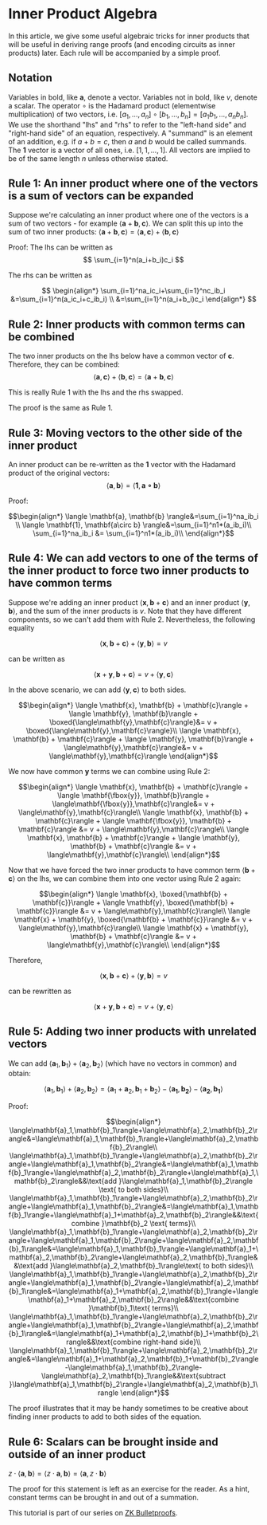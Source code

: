 # Inner Product Algebra

In this article, we give some useful algebraic tricks for inner products that will be useful in deriving range proofs (and encoding circuits as inner products) later. Each rule will be accompanied by a simple proof.

## Notation
Variables in bold, like $\mathbf{a}$, denote a vector. Variables not in bold, like $v$, denote a scalar. The operator $\circ$ is the Hadamard product (elementwise multiplication) of two vectors, i.e. $[a_1, \dots, a_n]\circ[b_1, \dots, b_n] = [a_1b_1, \dots, a_nb_n]$. We use the shorthand "lhs" and "rhs" to refer to the "left-hand side" and "right-hand side" of an equation, respectively. A "summand" is an element of an addition, e.g. if $a + b = c$, then $a$ and $b$ would be called summands. The $\mathbf{1}$ vector is a vector of all ones, i.e. $[1, 1, \dots, 1]$. All vectors are implied to be of the same length $n$ unless otherwise stated.

## Rule 1: An inner product where one of the vectors is a sum of vectors can be expanded
Suppose we're calculating an inner product where one of the vectors is a sum of two vectors - for example $\langle\mathbf{a} + \mathbf{b}, \mathbf{c}\rangle$. We can split this up into the sum of two inner products:
$\langle \mathbf{a} + \mathbf{b}, \mathbf{c} \rangle = \langle \mathbf{a}, \mathbf{c}\rangle + \langle \mathbf{b}, \mathbf{c} \rangle$

Proof:
The lhs can be written as
$$
\sum_{i=1}^n(a_i+b_i)c_i
$$

The rhs can be written as

$$
\begin{align*}
\sum_{i=1}^na_ic_i+\sum_{i=1}^nc_ib_i &=\sum_{i=1}^n(a_ic_i+c_ib_i) \\
&=\sum_{i=1}^n(a_i+b_i)c_i
\end{align*}
$$

## Rule 2: Inner products with common terms can be combined
The two inner products on the lhs below have a common vector of $\mathbf{c}$. Therefore, they can be combined:
$$\langle \mathbf{a}, \mathbf{c}\rangle + \langle \mathbf{b}, \mathbf{c} \rangle = \langle \mathbf{a} + \mathbf{b}, \mathbf{c} \rangle$$

This is really Rule 1 with the lhs and the rhs swapped.

The proof is the same as Rule 1.

## Rule 3: Moving vectors to the other side of the inner product
An inner product can be re-written as the $\mathbf{1}$ vector with the Hadamard product of the original vectors:
$$\langle \mathbf{a}, \mathbf{b} \rangle= \langle \mathbf{1}, \mathbf{a\circ b} \rangle$$

Proof:

$$\begin{align*}
\langle \mathbf{a}, \mathbf{b} \rangle&=\sum_{i=1}^na_ib_i \\
\langle \mathbf{1}, \mathbf{a\circ b} \rangle&=\sum_{i=1}^n1*(a_ib_i)\\
\sum_{i=1}^na_ib_i &= \sum_{i=1}^n1*(a_ib_i)\\
\end{align*}$$

## Rule 4: We can add vectors to one of the terms of the inner product to force two inner products to have common terms

Suppose we're adding an inner product $\langle\mathbf{x}, \mathbf{b}+\mathbf{c}\rangle$ and an inner product $\langle\mathbf{y}, \mathbf{b}\rangle$, and the sum of the inner products is $v$. Note that they have different components, so we can't add them with Rule 2. Nevertheless, the following equality

$$\langle \mathbf{x}, \mathbf{b} + \mathbf{c}\rangle + \langle \mathbf{y}, \mathbf{b}\rangle = v$$

can be written as

$$\langle \mathbf{x} + \mathbf{y}, \mathbf{b} + \mathbf{c}\rangle = v + \langle\mathbf{y},\mathbf{c}\rangle$$

In the above scenario, we can add $\langle\mathbf{y},\mathbf{c}\rangle$ to both sides.

$$\begin{align*}
\langle \mathbf{x}, \mathbf{b} + \mathbf{c}\rangle + \langle \mathbf{y}, \mathbf{b}\rangle + \boxed{\langle\mathbf{y},\mathbf{c}\rangle}&= v + \boxed{\langle\mathbf{y},\mathbf{c}\rangle}\\
\langle \mathbf{x}, \mathbf{b} + \mathbf{c}\rangle + \langle \mathbf{y}, \mathbf{b}\rangle + \langle\mathbf{y},\mathbf{c}\rangle&= v + \langle\mathbf{y},\mathbf{c}\rangle
\end{align*}$$

We now have common $\mathbf{y}$ terms we can combine using Rule 2:

$$\begin{align*}
\langle \mathbf{x}, \mathbf{b} + \mathbf{c}\rangle + \langle \mathbf{\fbox{y}}, \mathbf{b}\rangle + \langle\mathbf{\fbox{y}},\mathbf{c}\rangle&= v + \langle\mathbf{y},\mathbf{c}\rangle\\
\langle \mathbf{x}, \mathbf{b} + \mathbf{c}\rangle + \langle \mathbf{\fbox{y}}, \mathbf{b} + \mathbf{c}\rangle &= v + \langle\mathbf{y},\mathbf{c}\rangle\\
\langle \mathbf{x}, \mathbf{b} + \mathbf{c}\rangle + \langle \mathbf{y}, \mathbf{b} + \mathbf{c}\rangle &= v + \langle\mathbf{y},\mathbf{c}\rangle\\
\end{align*}$$

Now that we have forced the two inner products to have common term $\langle \mathbf{b} + \mathbf{c} \rangle$ on the lhs, we can combine them into one vector using Rule 2 again:

$$\begin{align*}
\langle \mathbf{x}, \boxed{\mathbf{b} + \mathbf{c}}\rangle + \langle \mathbf{y}, \boxed{\mathbf{b} + \mathbf{c}}\rangle &= v + \langle\mathbf{y},\mathbf{c}\rangle\\
\langle \mathbf{x} + \mathbf{y}, \boxed{\mathbf{b} + \mathbf{c}}\rangle &= v + \langle\mathbf{y},\mathbf{c}\rangle\\
\langle \mathbf{x} + \mathbf{y}, \mathbf{b} + \mathbf{c}\rangle &= v + \langle\mathbf{y},\mathbf{c}\rangle\\
\end{align*}$$

Therefore,

$$\langle \mathbf{x}, \mathbf{b} + \mathbf{c}\rangle + \langle \mathbf{y}, \mathbf{b}\rangle = v$$

can be rewritten as 

$$\langle \mathbf{x} + \mathbf{y}, \mathbf{b} + \mathbf{c}\rangle = v + \langle\mathbf{y},\mathbf{c}\rangle$$

## Rule 5: Adding two inner products with unrelated vectors
We can add $\langle\mathbf{a}_1,\mathbf{b}_1\rangle+\langle\mathbf{a}_2,\mathbf{b}_2\rangle$ (which have no vectors in common) and obtain:

$$\langle\mathbf{a}_1,\mathbf{b}_1\rangle+\langle\mathbf{a}_2,\mathbf{b}_2\rangle=\langle\mathbf{a}_1+\mathbf{a}_2,\mathbf{b}_1+\mathbf{b}_2\rangle-\langle\mathbf{a_1},\mathbf{b_2}\rangle-\langle\mathbf{a_2},\mathbf{b_1}\rangle$$

Proof:

$$\begin{align*}
\langle\mathbf{a}_1,\mathbf{b}_1\rangle+\langle\mathbf{a}_2,\mathbf{b}_2\rangle&=\langle\mathbf{a}_1,\mathbf{b}_1\rangle+\langle\mathbf{a}_2,\mathbf{b}_2\rangle\\
\langle\mathbf{a}_1,\mathbf{b}_1\rangle+\langle\mathbf{a}_2,\mathbf{b}_2\rangle+\langle\mathbf{a}_1,\mathbf{b}_2\rangle&=\langle\mathbf{a}_1,\mathbf{b}_1\rangle+\langle\mathbf{a}_2,\mathbf{b}_2\rangle+\langle\mathbf{a}_1,\mathbf{b}_2\rangle&&\text{add }\langle\mathbf{a}_1,\mathbf{b}_2\rangle \text{ to both sides}\\
\langle\mathbf{a}_1,\mathbf{b}_1\rangle+\langle\mathbf{a}_2,\mathbf{b}_2\rangle+\langle\mathbf{a}_1,\mathbf{b}_2\rangle&=\langle\mathbf{a}_1,\mathbf{b}_1\rangle+\langle\mathbf{a}_1+\mathbf{a}_2,\mathbf{b}_2\rangle&&\text{combine }\mathbf{b}_2 \text{ terms}\\
\langle\mathbf{a}_1,\mathbf{b}_1\rangle+\langle\mathbf{a}_2,\mathbf{b}_2\rangle+\langle\mathbf{a}_1,\mathbf{b}_2\rangle+\langle\mathbf{a}_2,\mathbf{b}_1\rangle&=\langle\mathbf{a}_1,\mathbf{b}_1\rangle+\langle\mathbf{a}_1+\mathbf{a}_2,\mathbf{b}_2\rangle+\langle\mathbf{a}_2,\mathbf{b}_1\rangle&&\text{add }\langle\mathbf{a}_2,\mathbf{b}_1\rangle\text{ to both sides}\\
\langle\mathbf{a}_1,\mathbf{b}_1\rangle+\langle\mathbf{a}_2,\mathbf{b}_2\rangle+\langle\mathbf{a}_1,\mathbf{b}_2\rangle+\langle\mathbf{a}_2,\mathbf{b}_1\rangle&=\langle\mathbf{a}_1+\mathbf{a}_2,\mathbf{b}_1\rangle+\langle\mathbf{a}_1+\mathbf{a}_2,\mathbf{b}_2\rangle&&\text{combine }\mathbf{b}_1\text{ terms}\\
\langle\mathbf{a}_1,\mathbf{b}_1\rangle+\langle\mathbf{a}_2,\mathbf{b}_2\rangle+\langle\mathbf{a}_1,\mathbf{b}_2\rangle+\langle\mathbf{a}_2,\mathbf{b}_1\rangle&=\langle\mathbf{a}_1+\mathbf{a}_2,\mathbf{b}_1+\mathbf{b}_2\rangle&&\text{combine right-hand side}\\
\langle\mathbf{a}_1,\mathbf{b}_1\rangle+\langle\mathbf{a}_2,\mathbf{b}_2\rangle&=\langle\mathbf{a}_1+\mathbf{a}_2,\mathbf{b}_1+\mathbf{b}_2\rangle-\langle\mathbf{a}_1,\mathbf{b}_2\rangle-\langle\mathbf{a}_2,\mathbf{b}_1\rangle&&\text{subtract }\langle\mathbf{a}_1,\mathbf{b}_2\rangle+\langle\mathbf{a}_2,\mathbf{b}_1\rangle
\end{align*}$$

The proof illustrates that it may be handy sometimes to be creative about finding inner products to add to both sides of the equation.

## Rule 6: Scalars can be brought inside and outside of an inner product
$z\cdot\langle\mathbf{a},\mathbf{b}\rangle = \langle z\cdot\mathbf{a},\mathbf{b}\rangle = \langle\mathbf{a},z\cdot\mathbf{b}\rangle$

The proof for this statement is left as an exercise for the reader. As a hint, constant terms can be brought in and out of a summation.

This tutorial is part of our series on [ZK Bulletproofs](rareskills.io/post/bulletproofs-zk).
